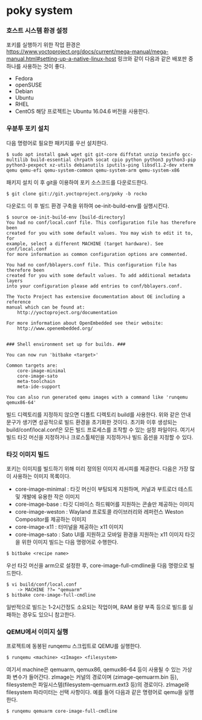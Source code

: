 # poky system

### 호스트 시스템 환경 설정

포키를 실행하기 위한 작업 환경은 https://www.yoctoproject.org/docs/current/mega-manual/mega-manual.html#setting-up-a-native-linux-host 링크와 같이 다음과 같은 배포판 중 하나를 사용하는 것이 좋다.
* Fedora
* openSUSE
* Debian
* Ubuntu
* RHEL
* CentOS
해당 프로젝트는 Ubuntu 16.04.6 버전을 사용한다.

### 우분투 포키 설치

다음 명령어로 필요한 패키지를 우선 설치한다.

```console
$ sudo apt install gawk wget git git-core diffstat unzip texinfo gcc-multilib build-essential chrpath socat cpio python python3 python3-pip python3-pexpect xz-utils debianutils iputils-ping libsdl1.2-dev xterm qemu qemu-efi qemu-system-common qemu-system-arm qemu-system-x86
```

패키지 설치 이 후 git을 이용하여 포키 소스코드를 다운로드한다.

```console
$ git clone git://git.yoctoproject.org/poky -b rocko
```

다운로드 이 후 빌드 환경 구축을 위하여 oe-init-build-env를 실행시킨다.

```console
$ source oe-init-build-env [build-directory]
You had no conf/local.conf file. This configuration file has therefore been
created for you with some default values. You may wish to edit it to, for
example, select a different MACHINE (target hardware). See conf/local.conf
for more information as common configuration options are commented.

You had no conf/bblayers.conf file. This configuration file has therefore been
created for you with some default values. To add additional metadata layers
into your configuration please add entries to conf/bblayers.conf.

The Yocto Project has extensive documentation about OE including a reference
manual which can be found at:
    http://yoctoproject.org/documentation

For more information about OpenEmbedded see their website:
    http://www.openembedded.org/


### Shell environment set up for builds. ###

You can now run 'bitbake <target>'

Common targets are:
    core-image-minimal
    core-image-sato
    meta-toolchain
    meta-ide-support

You can also run generated qemu images with a command like 'runqemu qemux86-64'
```

빌드 디렉토리를 지정하지 않으면 디폴트 디렉토리 build를 사용한다. 위와 같은 안내 문구가 생기면 성공적으로 빌드 환경을 초기화한 것이다.
초기화 이후 생성되는 build/conf/local.conf은 모든 빌드 프로세스를 조작할 수 있는 설정 파일이다. 여기서 빌드 타깃 머신을 지정하거나 크로스툴체인을 지정하거나 빌드 옵션을 지정할 수 있다.


### 타깃 이미지 빌드

포키는 이미지를 빌드하기 위해 미리 정의된 이미지 레시피를 제공한다. 다음은 가장 많이 사용하는 이미지 목록이다.
* core-image-minimal : 타깃 머신이 부팅되게 지원하며, 커널과 부트로더 테스트 및 개발에 유용한 작은 이미지
* core-image-base : 타깃 디바이스 하드웨어를 지원하는 콘솔만 제공하는 이미지
* core-image-weston : Wayland 프로토콜 라이브러리와 레퍼런스 Weston Compositor를 제공하는 이미지
* core-image-x11 : 터미널을 제공하는 x11 이미지
* core-image-sato : Sato UI를 지원하고 모바일 환경을 지원하는 x11 이미지
타깃을 위한 이미지 빌드는 다음 명령어로 수행한다.
```console
$ bitbake <recipe name>
```
우선 타깃 머신을 arm으로 설정한 후, core-image-full-cmdline을 다음 명령으로 빌드한다.
```console
$ vi build/conf/local.conf
    -> MACHINE ??= "qemuarm"
$ bitbake core-image-full-cmdline
```
일반적으로 빌드는 1-2시간정도 소요되는 작업이며, RAM 용량 부족 등으로 빌드를 실패하는 경우도 있으니 참고한다.

### QEMU에서 이미지 실행

프로젝트에 동봉된 runqemu 스크립트로 QEMU를 실행한다.
```console
$ runqemu <machine> <zImage> <filesystem>
```
여기서 machine은 qemuarm, qemux86, qemux86-64 등이 사용될 수 있는 가상화 변수가 들어간다. zImage는 커널의 경로이며 (zimage-qemuarm.bin 등), filesystem은 파일시스템(filesystem-qemuarm.ext3 등)의 경로이다. zImage와 filesystem 파라미터는 선택 사항이다.
예를 들어 다음과 같은 명령어로 qemu을 실행한다.
```console
$ runqemu qemuarm core-image-full-cmdline
```
